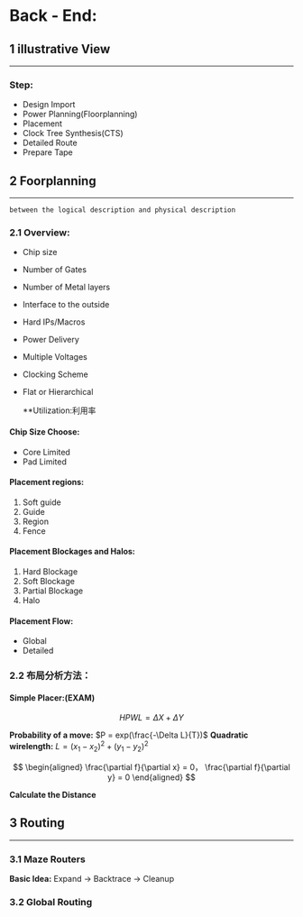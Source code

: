 # Back - End:

## 1 illustrative View
---

### Step:
* Design Import
* Power Planning(Floorplanning)
* Placement
* Clock Tree Synthesis(CTS)
* Detailed Route
* Prepare Tape

## 2 Foorplanning
---

	between the logical description and physical description

### 2.1 Overview:
* Chip size
* Number of Gates
* Number of Metal layers
* Interface to the outside
* Hard IPs/Macros
* Power Delivery
* Multiple Voltages
* Clocking Scheme
* Flat or Hierarchical

	**Utilization:利用率

#### Chip Size Choose:
* Core Limited
* Pad Limited

#### Placement regions:
1. Soft guide
2. Guide
3. Region
4. Fence

#### Placement Blockages and Halos:
1. Hard Blockage
2. Soft Blockage
3. Partial  Blockage
4. Halo

#### Placement Flow:
* Global
* Detailed

### 2.2  布局分析方法：
#### Simple Placer:(EXAM)

$$
HPWL = \Delta X + \Delta Y
$$

**Probability of a move:** $P = exp(\frac{-\Delta L}{T})$
**Quadratic wirelength:** $L = (x_1-x_2)^2+(y_1-y_2)^2$

$$
\begin{aligned}
\frac{\partial f}{\partial x} = 0， \frac{\partial f}{\partial y} = 0
\end{aligned}
$$

**Calculate the Distance**

## 3 Routing
---

### 3.1 Maze Routers
**Basic Idea:** Expand → Backtrace → Cleanup


### 3.2 Global Routing
